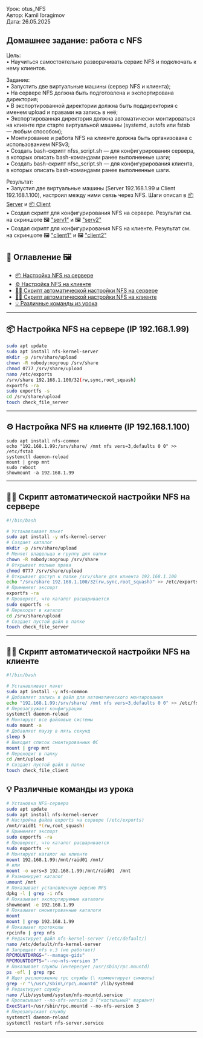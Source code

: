 Урок: otus_NFS   
Автор: Kamil Ibragimov   
Дата: 26.05.2025   

## Домашнее задание: работа с NFS
Цель:   
• Научиться самостоятельно разворачивать сервис NFS и подключать к нему клиентов.   

Задание:   
• Запустить две виртуальные машины (сервер NFS и клиента);   
• На сервере NFS должна быть подготовлена и экспортирована директория;   
• В экспортированной директории должна быть поддиректория с именем upload и правами на запись в неё;   
• Экспортированная директория должна автоматически монтироваться на клиенте при старте виртуальной машины (systemd, autofs или fstab — любым способом);  
• Монтирование и работа NFS на клиенте должна быть организована с использованием NFSv3;  
• Cоздать bash-скрипт nfss_script.sh — для конфигурирования сервера, в которых описать bash-командами ранее выполненные шаги;   
• Cоздать bash-скрипт nfsc_script.sh — для конфигурирования клиента, в которых описать bash-командами ранее выполненные шаги.   

Результат:   
• Запустил две виртуальные машины (Server 192.168.1.99 и Client 192.168.1.100), настроил между ними связь через NFS. Шаги описал в [📦 Server](#nfs_ser) и [📦 Client](#nfs_cl)    
• Создал скрипт для конфигурирования NFS на сервере. Результат см. на скриншоте 🖼️ ["serv1"](https://github.com/kamil1403/otus_NFS/blob/main/screenshots/Server_NFS_bash_1.png) и 🖼️ ["serv2"](https://github.com/kamil1403/otus_NFS/blob/main/screenshots/Server_NFS_bash_2.png)   
• Создал скрипт для конфигурирования NFS на клиенте. Результат см. на скриншоте 🖼️ ["client1"](https://github.com/kamil1403/otus_NFS/blob/main/screenshots/Clietn_NFS_bash_1.png) и 🖼️ ["client2"](https://github.com/kamil1403/otus_NFS/blob/main/screenshots/Clietn_NFS_bash_2.png)  


## 🧭 Оглавление 🖼️

- [📦 Настройка NFS на сервере](#nfs_ser)
- [⚙️ Настройка NFS на клиенте](#nfs_cl)
- [✍🏻 Скрипт автоматической настройки NFS на сервере](#bash_ser)
- [✍🏻 Скрипт автоматической настройки NFS на клиенте](#bash_cl)
- [💡 Различные команды из урока](#other)

---

<a id="nfs_ser"></a>
## 📦 Настройка NFS на сервере (IP 192.168.1.99)

```bash
sudo apt update
sudo apt install nfs-kernel-server
mkdir -p /srv/share/upload
chown -R nobody:nogroup /srv/share
chmod 0777 /srv/share/upload 
nano /etc/exports
/srv/share 192.168.1.100/32(rw,sync,root_squash)
exportfs -ra 
sudo exportfs -s
cd /srv/share/upload
touch check_file_server
```

---

<a id="nfs_cl"></a>
## ⚙️ Настройка NFS на клиенте (IP 192.168.1.100)

```bash|
sudo apt install nfs-common
echo "192.168.1.99:/srv/share/ /mnt nfs vers=3,defaults 0 0" >> /etc/fstab
systemctl daemon-reload 
mount | grep mnt 
sudo reboot
showmount -a 192.168.1.99
```

---

<a id="bash_ser"></a>
## ✍🏻 Скрипт автоматической настройки NFS на сервере

```bash
#!/bin/bash

# Устанавливает пакет
sudo apt install -y nfs-kernel-server
# Создает каталог
mkdir -p /srv/share/upload
# Меняет владельца и группу для папки
chown -R nobody:nogroup /srv/share
# Открывает полные права
chmod 0777 /srv/share/upload
# Открывает доступ к папке /srv/share для клиента 192.168.1.100
echo "/srv/share 192.168.1.100/32(rw,sync,root_squash)" >> /etc/exports
# Применяет экспорт
exportfs -ra
# Проверяет, что каталог расшаривается 
sudo exportfs -s
# Переходит в каталог
cd /srv/share/upload
# Создает пустой файл в папке
touch check_file_server
```

---

<a id="bash_cl"></a>
## ✍🏻 Скрипт автоматической настройки NFS на клиенте

```bash
#!/bin/bash

# Устанавливает пакет
sudo apt install -y nfs-common
# Добавляет запись в файл для автоматического монтирования
echo "192.168.1.99:/srv/share/ /mnt nfs vers=3,defaults 0 0" >> /etc/fstab 
# Перезагружает конфигурацию
systemctl daemon-reload
# Монтирует все файловые системы
sudo mount -a
# Добавляет паузу в пять секунд
sleep 5
# Выводит список смонтированных ФС
mount | grep mnt
# Переходит в папку
cd /mnt/upload
# Создает пустой файл в папке
touch check_file_client
```

<a id="other"></a>
## 💡 Различные команды из урока

```bash
# Установка NFS-сервера
sudo apt update
sudo apt install nfs-kernel-server
# Настройка файла exports на сервере (/etc/exports) 
/mnt/raid01 *(rw,root_squash)
# Применяет экспорт
sudo exportfs -ra   
# Проверяет, что каталог расшаривается 
sudo exportfs -v 
# Монтирует каталог на клиенте
mount 192.168.1.99:/mnt/raid01 /mnt/ 
# или
mount -o vers=3 192.168.1.99:/mnt/raid01  /mnt
# Размонирует каталог
umount /mnt
# Показывает установленную версию NFS
dpkg -l | grep -i nfs 
# Показывает экспортируемые каталоги
showmount -e 192.168.1.99
# Показыает смонитрованные каталоги
mount 
mount | grep 192.168.1.99
# Показыает протоколы
rpcinfo | grep nfs
# Редактирует файл nfs-kernel-server (/etc/default/)
nano /etc/default/nfs-kernel-server
# Запрещает nfs v.3 (не работает)
RPCMOUNTDARGS="--manage-gids"
RPCMOUNTDOPTS="--no-nfs-version 3"
# Показывает службы (интересует /usr/sbin/rpc.mountd)
ps -efl | grep rpc
# Ищет расположение rpc службы (\ комментирует символы)
grep -r "\/usr\/sbin\/rpc\.mountd" /lib/systemd
# Редактирует службу
nano /lib/systemd/system/nfs-mountd.service
# Прописывает --no-nfs-version 3 ("костыльный" вариант)
ExecStart=/usr/sbin/rpc.mountd --no-nfs-version 3
# Перезапускает службу 
systemctl daemon-reload
systemctl restart nfs-server.service
```

---

